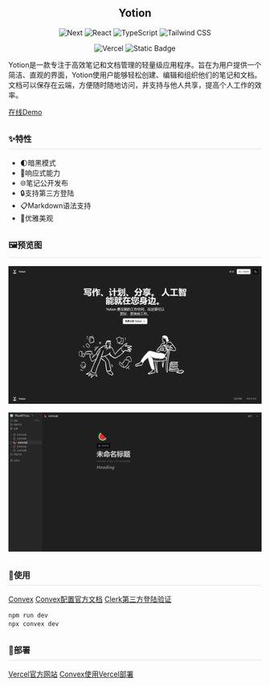 
## <div align=center>Yotion</div>
<div align=center>
<p >

 ![Next](https://img.shields.io/badge/-Next\.js-282c34?logo=Next\.js) ![React](https://img.shields.io/badge/-React-282c34?logo=react) ![TypeScript](https://img.shields.io/badge/-TypeScript-blue?logo=typescript&logoColor=white) ![Tailwind CSS](https://img.shields.io/badge/-Tailwind%20CSS-Tailwind%20CSS?logo=Tailwind%20CSS&logoColor=white&labelColor=%2306B6D4&color=%2306B6D4)

</p>

<p>

![Vercel](https://img.shields.io/badge/-Vercel-Vercel?logo=Vercel&logoColor=white&labelColor=%23000000&color=%23000000) ![Static Badge](https://img.shields.io/badge/-Clerk-Clerk?logo=Clerk&logoColor=white&labelColor=%236C47FF&color=%236C47FF)

</p>

</div>

Yotion是一款专注于高效笔记和文档管理的轻量级应用程序。旨在为用户提供一个简洁、直观的界面，Yotion使用户能够轻松创建、编辑和组织他们的笔记和文档。文档可以保存在云端，方便随时随地访问，并支持与他人共享，提高个人工作的效率。

[在线Demo](https://yinp.cc/)

### <div style='padding:8px 0; border-bottom:2px solid #eee'>✨特性</div>
- 🌓暗黑模式
- 📱响应式能力
- :globe_with_meridians:笔记公开发布
- 🔒支持第三方登陆
- 📋Markdown语法支持
- 💎优雅美观
### <div style='padding:8px 0; border-bottom:2px solid #eee'>🖼️预览图</div>
![alt text](./public/yulan1.png)

![alt text](./public/yulan2.png)

### <div style='padding:8px 0; border-bottom:2px solid #eee'>🎈使用</div>

[Convex](https://www.convex.dev/)
[Convex配置官方文档](https://docs.convex.dev/quickstart/nextjs)
[Clerk第三方登陆验证](https://docs.convex.dev/auth/clerk)

```js
npm run dev
npx convex dev
```

### <div style='padding:8px 0; border-bottom:2px solid #eee'>🛜部署</div>

[Vercel官方网站]()
[Convex使用Vercel部署](https://docs.convex.dev/production/hosting/vercel)




